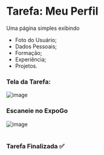 # Tarefa: Meu Perfil

Uma página simples exibindo
  - Foto do Usuário;
  - Dados Pessoais;
  - Formação;
  - Experiência;
  - Projetos.

<h3>Tela da Tarefa:</h3>

![image](https://user-images.githubusercontent.com/51220926/221362939-e708fbc3-31d0-49eb-9452-d6a4215044e3.png)

<h3>Escaneie no ExpoGo</h3>

![image](https://user-images.githubusercontent.com/51220926/229308198-c6abec42-94e8-4984-96cb-8d7b0278d065.png)

#
<h3>Tarefa Finalizada ✅</h3>
